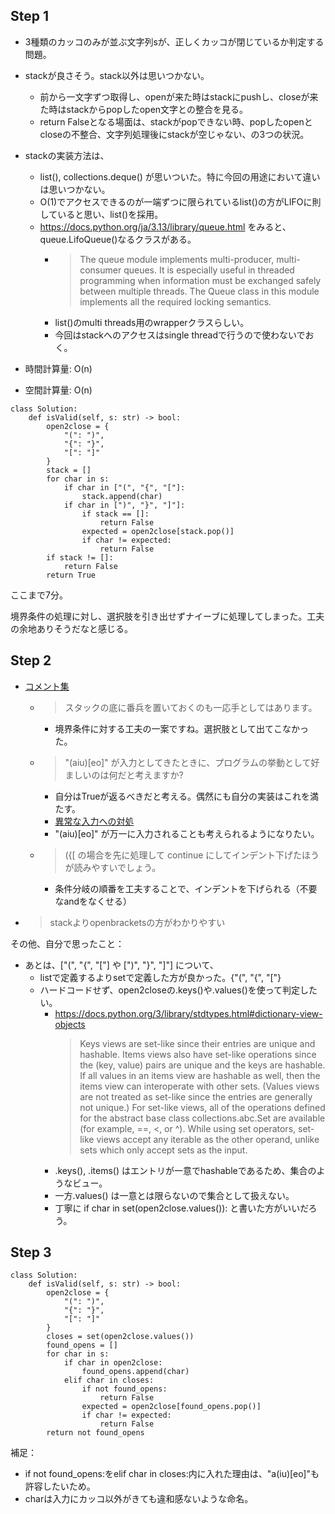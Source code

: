 ## Step 1

- 3種類のカッコのみが並ぶ文字列sが、正しくカッコが閉じているか判定する問題。
- stackが良さそう。stack以外は思いつかない。
  - 前から一文字ずつ取得し、openが来た時はstackにpushし、closeが来た時はstackからpopしたopen文字との整合を見る。
  - return Falseとなる場面は、stackがpopできない時、popしたopenとcloseの不整合、文字列処理後にstackが空じゃない、の3つの状況。
- stackの実装方法は、
  - list(), collections.deque() が思いついた。特に今回の用途において違いは思いつかない。
  - O(1)でアクセスできるのが一端ずつに限られているlist()の方がLIFOに則していると思い、list()を採用。
  - https://docs.python.org/ja/3.13/library/queue.html をみると、queue.LifoQueue()なるクラスがある。
    - > The queue module implements multi-producer, multi-consumer queues. It is especially useful in threaded programming when information must be exchanged safely between multiple threads. The Queue class in this module implements all the required locking semantics.
    - list()のmulti threads用のwrapperクラスらしい。
    - 今回はstackへのアクセスはsingle threadで行うので使わないでおく。

- 時間計算量: O(n)
- 空間計算量: O(n)

```python3
class Solution:
    def isValid(self, s: str) -> bool:
        open2close = {
            "(": ")",
            "{": "}",
            "[": "]"
        }
        stack = []
        for char in s:
            if char in ["(", "{", "["]:
                stack.append(char)
            if char in [")", "}", "]"]:
                if stack == []:
                    return False
                expected = open2close[stack.pop()]
                if char != expected:
                    return False
        if stack != []:
            return False
        return True
```

ここまで7分。

境界条件の処理に対し、選択肢を引き出せずナイーブに処理してしまった。工夫の余地ありそうだなと感じる。

## Step 2

- [コメント集](https://docs.google.com/document/d/11HV35ADPo9QxJOpJQ24FcZvtvioli770WWdZZDaLOfg/edit?tab=t.0#heading=h.ns0bie22a6m)
  - > スタックの底に番兵を置いておくのも一応手としてはあります。
    - 境界条件に対する工夫の一案ですね。選択肢として出てこなかった。
  - > "(aiu)[eo]" が入力としてきたときに、プログラムの挙動として好ましいのは何だと考えますか?
    - 自分はTrueが返るべきだと考える。偶然にも自分の実装はこれを満たす。
    - [異常な入力への対処](https://docs.google.com/document/d/11HV35ADPo9QxJOpJQ24FcZvtvioli770WWdZZDaLOfg/edit?tab=t.0#heading=h.jdtk9v35bca4)
    - "(aiu)[eo]" が万一に入力されることも考えられるようになりたい。
  - > ({[ の場合を先に処理して continue にしてインデント下げたほうが読みやすいでしょう。
    - 条件分岐の順番を工夫することで、インデントを下げられる（不要なandをなくせる）
- > stackよりopenbracketsの方がわかりやすい

その他、自分で思ったこと：

- あとは、["(", "{", "["] や [")", "}", "]"] について、
  - listで定義するよりsetで定義した方が良かった。{"(", "{", "["}
  - ハードコードせず、open2closeの.keys()や.values()を使って判定したい。
    - https://docs.python.org/3/library/stdtypes.html#dictionary-view-objects
      > Keys views are set-like since their entries are unique and hashable. Items views also have set-like operations since the (key, value) pairs are unique and the keys are hashable. If all values in an items view are hashable as well, then the items view can interoperate with other sets. (Values views are not treated as set-like since the entries are generally not unique.) For set-like views, all of the operations defined for the abstract base class collections.abc.Set are available (for example, ==, <, or ^). While using set operators, set-like views accept any iterable as the other operand, unlike sets which only accept sets as the input.
    - .keys(), .items() はエントリが一意でhashableであるため、集合のようなビュー。
    - 一方.values() は一意とは限らないので集合として扱えない。
    - 丁寧に if char in set(open2close.values()): と書いた方がいいだろう。

## Step 3

```python3
class Solution:
    def isValid(self, s: str) -> bool:
        open2close = {
            "(": ")",
            "{": "}",
            "[": "]"
        }
        closes = set(open2close.values())
        found_opens = []
        for char in s:
            if char in open2close:
                found_opens.append(char)
            elif char in closes:
                if not found_opens:
                    return False
                expected = open2close[found_opens.pop()]
                if char != expected:
                    return False
        return not found_opens
```
補足：
- if not found_opens:をelif char in closes:内に入れた理由は、"a(iu)[eo]"も許容したいため。
- charは入力にカッコ以外がきても違和感ないような命名。
